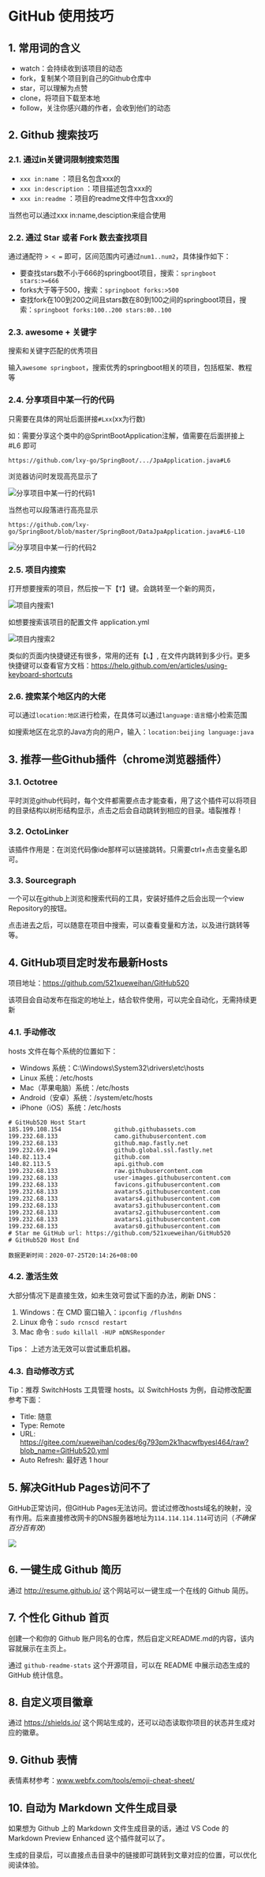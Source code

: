 # GitHub 使用技巧

## 1. 常用词的含义

- watch：会持续收到该项目的动态
- fork，复制某个项目到自己的Github仓库中
- star，可以理解为点赞
- clone，将项目下载至本地
- follow，关注你感兴趣的作者，会收到他们的动态

## 2. Github 搜索技巧

### 2.1. 通过in关键词限制搜索范围

- `xxx in:name` ：项目名包含xxx的
- `xxx in:description` ：项目描述包含xxx的
- `xxx in:readme` ：项目的readme文件中包含xxx的

当然也可以通过xxx in:name,desciption来组合使用

### 2.2. 通过 Star 或者 Fork 数去查找项目

通过通配符 `> < =` 即可，区间范围内可通过`num1..num2`，具体操作如下：

- 要查找stars数不小于666的springboot项目，搜索：`springboot  stars:>=666`
- forks大于等于500，搜索：`springboot forks:>500`
- 查找fork在100到200之间且stars数在80到100之间的springboot项目，搜索：`springboot forks:100..200 stars:80..100`

### 2.3. awesome + 关键字

搜索和关键字匹配的优秀项目

输入`awesome springboot`，搜索优秀的springboot相关的项目，包括框架、教程等

### 2.4. 分享项目中某一行的代码

只需要在具体的网址后面拼接`#Lxx`(xx为行数)

如：需要分享这个类中的@SprintBootApplication注解，值需要在后面拼接上#L6 即可

```
https://github.com/lxy-go/SpringBoot/.../JpaApplication.java#L6
```

浏览器访问时发现高亮显示了

![分享项目中某一行的代码1](images/20190421130608145_19338.jpg)

当然也可以段落进行高亮显示

```
https://github.com/lxy-go/SpringBoot/blob/master/SpringBoot/DataJpaApplication.java#L6-L10
```

![分享项目中某一行的代码2](images/20190421130615530_6615.jpg)

### 2.5. 项目内搜索

打开想要搜索的项目，然后按一下【`T`】键。会跳转至一个新的网页，

![项目内搜索1](images/20190421130854204_15235.jpg)

如想要搜索该项目的配置文件 application.yml

![项目内搜索2](images/20190421130901747_7542.jpg)

类似的页面内快捷键还有很多，常用的还有【`L`】, 在文件内跳转到多少行。更多快捷键可以查看官方文档：https://help.github.com/en/articles/using-keyboard-shortcuts

### 2.6. 搜索某个地区内的大佬

可以通过`location:地区`进行检索，在具体可以通过`language:语言`缩小检索范围

如搜索地区在北京的Java方向的用户，输入：`location:beijing language:java`

## 3. 推荐一些Github插件（chrome浏览器插件）

### 3.1. Octotree

平时浏览github代码时，每个文件都需要点击才能查看，用了这个插件可以将项目的目录结构以树形结构显示，点击之后会自动跳转到相应的目录。墙裂推荐！

### 3.2. OctoLinker

该插件作用是：在浏览代码像ide那样可以链接跳转。只需要ctrl+点击变量名即可。

### 3.3. Sourcegraph

一个可以在github上浏览和搜索代码的工具，安装好插件之后会出现一个view Repository的按钮。

点击进去之后，可以随意在项目中搜索，可以查看变量和方法，以及进行跳转等等。

## 4. GitHub项目定时发布最新Hosts

项目地址：https://github.com/521xueweihan/GitHub520

该项目会自动发布在指定的地址上，结合软件使用，可以完全自动化，无需持续更新

### 4.1. 手动修改

hosts 文件在每个系统的位置如下：

- Windows 系统：C:\Windows\System32\drivers\etc\hosts
- Linux 系统：/etc/hosts
- Mac（苹果电脑）系统：/etc/hosts
- Android（安卓）系统：/system/etc/hosts
- iPhone（iOS）系统：/etc/hosts

```
# GitHub520 Host Start
185.199.108.154               github.githubassets.com
199.232.68.133                camo.githubusercontent.com
199.232.68.133                github.map.fastly.net
199.232.69.194                github.global.ssl.fastly.net
140.82.113.4                  github.com
140.82.113.5                  api.github.com
199.232.68.133                raw.githubusercontent.com
199.232.68.133                user-images.githubusercontent.com
199.232.68.133                favicons.githubusercontent.com
199.232.68.133                avatars5.githubusercontent.com
199.232.68.133                avatars4.githubusercontent.com
199.232.68.133                avatars3.githubusercontent.com
199.232.68.133                avatars2.githubusercontent.com
199.232.68.133                avatars1.githubusercontent.com
199.232.68.133                avatars0.githubusercontent.com
# Star me GitHub url: https://github.com/521xueweihan/GitHub520
# GitHub520 Host End

数据更新时间：2020-07-25T20:14:26+08:00
```

### 4.2. 激活生效

大部分情况下是直接生效，如未生效可尝试下面的办法，刷新 DNS：

1. Windows：在 CMD 窗口输入：`ipconfig /flushdns`
2. Linux 命令：`sudo rcnscd restart`
3. Mac 命令`：sudo killall -HUP mDNSResponder`

Tips： 上述方法无效可以尝试重启机器。

### 4.3. 自动修改方式

Tip：推荐 SwitchHosts 工具管理 hosts。以 SwitchHosts 为例，自动修改配置参考下面：

- Title: 随意
- Type: Remote
- URL: https://gitee.com/xueweihan/codes/6g793pm2k1hacwfbyesl464/raw?blob_name=GitHub520.yml
- Auto Refresh: 最好选 1 hour

## 5. 解决GitHub Pages访问不了

GitHub正常访问，但GitHub Pages无法访问。尝试过修改hosts域名的映射，没有作用。后来直接修改网卡的DNS服务器地址为`114.114.114.114`可访问（*不确保百分百有效*）

![](images/20201105231308260_23184.png)

## 6. 一键生成 Github 简历

通过 http://resume.github.io/ 这个网站可以一键生成一个在线的 Github 简历。

## 7. 个性化 Github 首页

创建一个和你的 Github 账户同名的仓库，然后自定义README.md的内容，该内容就展示在主页上。

通过 `github-readme-stats` 这个开源项目，可以在 README 中展示动态生成的 GitHub 统计信息。

## 8. 自定义项目徽章

通过 https://shields.io/ 这个网站生成的，还可以动态读取你项目的状态并生成对应的徽章。

## 9. Github 表情

表情素材参考：www.webfx.com/tools/emoji-cheat-sheet/

## 10. 自动为 Markdown 文件生成目录

如果想为 Github 上的 Markdown 文件生成目录的话，通过 VS Code 的 Markdown Preview Enhanced 这个插件就可以了。

生成的目录后，可以直接点击目录中的链接即可跳转到文章对应的位置，可以优化阅读体验。
